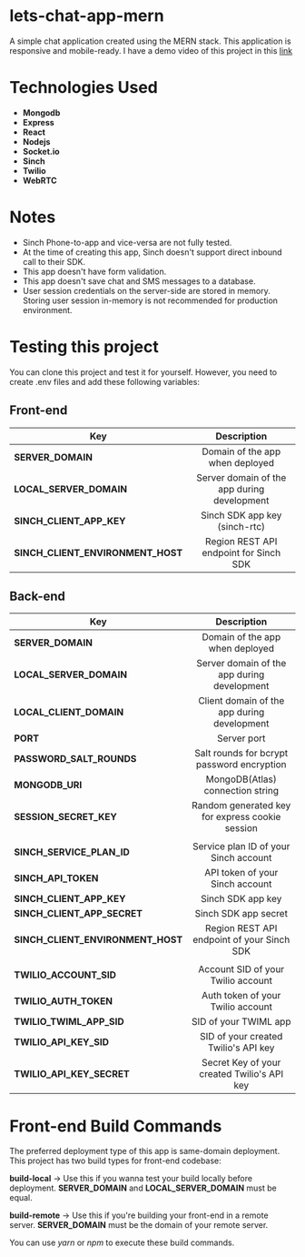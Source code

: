 # lets-chat-app-mern
A simple chat application created using the MERN stack.  This application is responsive and mobile-ready. I have a demo video of this project in this [link](https://youtu.be/YTR5hiFXnNY)

# Technologies Used
* **Mongodb**
* **Express**  
* **React**
* **Nodejs**
* **Socket.io**
* **Sinch**
* **Twilio**
* **WebRTC**

# Notes
* Sinch Phone-to-app and vice-versa are not fully tested.
* At the time of creating this app, Sinch doesn't support direct inbound call to their SDK.
* This app doesn't have form validation.
* This app doesn't save chat and SMS messages to a database.
* User session credentials on the server-side are stored in memory. Storing user session in-memory is not recommended for production environment.

# Testing this project
You can clone this project and test it for yourself. However, you need to create .env files
and add these following variables:

## Front-end
| Key                               | Description                                 |
| --------------------------------- | :-----------------------------------------: |
| **SERVER_DOMAIN**                 | Domain of the app when deployed             | 
| **LOCAL_SERVER_DOMAIN**           | Server domain of the app during development |
| **SINCH_CLIENT_APP_KEY**          | Sinch SDK app key (sinch-rtc)               |
| **SINCH_CLIENT_ENVIRONMENT_HOST** | Region REST API endpoint for Sinch SDK      |

## Back-end
| Key                               | Description                                     |
| --------------------------------- | :---------------------------------------------: |
| **SERVER_DOMAIN**                 | Domain of the app when deployed                 | 
| **LOCAL_SERVER_DOMAIN**           | Server domain of the app during development     |
| **LOCAL_CLIENT_DOMAIN**           | Client domain of the app during development     |
| **PORT**                          | Server port                                     |
| **PASSWORD_SALT_ROUNDS**          | Salt rounds for bcrypt password encryption      |
| **MONGODB_URI**                   | MongoDB(Atlas) connection string                |
| **SESSION_SECRET_KEY**            | Random generated key for express cookie session |
|                                   |                                                 |
| **SINCH_SERVICE_PLAN_ID**         | Service plan ID of your Sinch account           |
| **SINCH_API_TOKEN**               | API token of your Sinch account                 |
| **SINCH_CLIENT_APP_KEY**          | Sinch SDK app key                               |
| **SINCH_CLIENT_APP_SECRET**       | Sinch SDK app secret                            |
| **SINCH_CLIENT_ENVIRONMENT_HOST** | Region REST API endpoint of your Sinch SDK      |
|                                   |                                                 |
| **TWILIO_ACCOUNT_SID**            | Account SID of your Twilio account              |
| **TWILIO_AUTH_TOKEN**             | Auth token of your Twilio account               |
| **TWILIO_TWIML_APP_SID**          | SID of your TWIML app                           |
| **TWILIO_API_KEY_SID**            | SID of your created Twilio's API key            |
| **TWILIO_API_KEY_SECRET**         | Secret Key of your created Twilio's API key     |

# Front-end Build Commands
The preferred deployment type of this app is same-domain deployment. This project has
two build types for front-end codebase:

**build-local** -> Use this if you wanna test your build locally before deployment. **SERVER_DOMAIN** and **LOCAL_SERVER_DOMAIN** must be equal.

**build-remote** -> Use this if you're building your front-end in a remote server. **SERVER_DOMAIN** must be the domain of your remote server.

You can use *yarn* or *npm* to execute these build commands.
